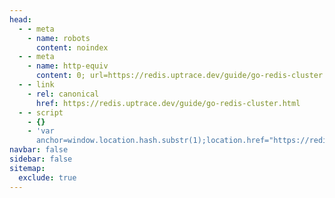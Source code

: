 ```yaml
---
head:
  - - meta
    - name: robots
      content: noindex
  - - meta
    - name: http-equiv
      content: 0; url=https://redis.uptrace.dev/guide/go-redis-cluster.html
  - - link
    - rel: canonical
      href: https://redis.uptrace.dev/guide/go-redis-cluster.html
  - - script
    - {}
    - 'var
      anchor=window.location.hash.substr(1);location.href="https://redis.uptrace.dev/guide/go-redis-cluster.html"+(anchor?"#"+anchor:"")'
navbar: false
sidebar: false
sitemap:
  exclude: true
---
```

